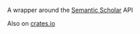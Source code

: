 A wrapper around the [Semantic Scholar](https://www.semanticscholar.org/) API

Also on [crates.io](https://crates.io/crates/semanticscholar)
